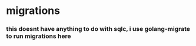 # migrations

### this doesnt have anything to do with sqlc, i use golang-migrate to run migrations here
